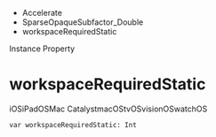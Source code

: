 

- Accelerate
- SparseOpaqueSubfactor_Double
-  workspaceRequiredStatic 

Instance Property

# workspaceRequiredStatic

iOSiPadOSMac CatalystmacOStvOSvisionOSwatchOS

``` source
var workspaceRequiredStatic: Int
```


